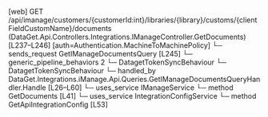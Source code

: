 [web] GET /api/imanage/customers/{customerId:int}/libraries/{library}/customs/{clientFieldCustomName}/documents  (DataGet.Api.Controllers.Integrations.IManageController.GetDocuments)  [L237–L246] [auth=Authentication.MachineToMachinePolicy]
  └─ sends_request GetIManageDocumentsQuery [L245]
    └─ generic_pipeline_behaviors 2
      └─ DatagetTokenSyncBehaviour
      └─ DatagetTokenSyncBehaviour
    └─ handled_by DataGet.Integrations.iManage.Api.Queries.GetIManageDocumentsQueryHandler.Handle [L26–L60]
      └─ uses_service IManageService
        └─ method GetDocuments [L41]
      └─ uses_service IntegrationConfigService
        └─ method GetApiIntegrationConfig [L53]


